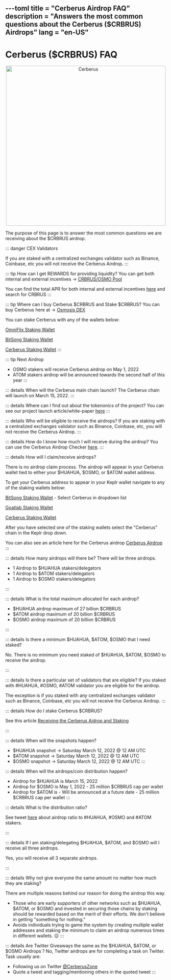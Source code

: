 ---toml
title = "Cerberus Airdrop FAQ"
description = "Answers the most common questions about the Cerberus ($CRBRUS) Airdrops"
lang = "en-US"
---

# Cerberus ($CRBRUS) FAQ

<div style="text-align: center">
    <a href="https://twitter.com/CerberusZone" target="_blank" >
        <img :src="$withBase('/website_logo.png')" alt="Cerberus" style="width: 500px;">
    </a>
</div>

The purpose of this page is to answer the most common questions we are receiving about the $CRBRUS airdrop.

::: danger CEX Validators

If you are staked with a centralized exchanges validator such as Binance, Coinbase, etc you will not receive the Cerberus Airdrop.
:::

::: tip How can I get REWARDS for providing liquidity?
You can get both internal and external incentives -> <a href="https://app.osmosis.zone/pool/662" target="_blank"> CRBRUS/OSMO Pool</a>

You can find the total APR for both internal and external incentives <a href="https://www.dexmos.app/" target="_blank"> here</a> and search for CRBRUS
:::

::: tip Where can I buy Cerberus $CRBRUS and Stake $CRBRUS?
You can buy Cerberus here at ->
<a href="https://app.osmosis.zone/?from=OSMO&to=CRBRUS" target="_blank"> Osmosis DEX</a>

You can stake Cerberus with any of the wallets below:

<a href="https://cerberus.omniflix.co/stake" target="_blank">OmniFlix Staking Wallet</a>

<a href="https://wallet.bitsong.io" target="_blank">BitSong Staking Wallet</a>

<a href="https://stake.cerberus.zone" target="_blank">Cerberus Staking Wallet</a>
:::

::: tip Next Airdrop

- OSMO stakers will receive Cerberus airdrop on May 1, 2022
- ATOM stakers airdrop will be announced towards the second half of this year
  :::

::: details When will the Cerberus main chain launch?
The Cerberus chain will launch on March 15, 2022.
:::

::: details Where can I find out about the tokenonics of the project?
You can see our project launch article/white-paper <a href="https://medium.com/cerberus-zone/cerberus-crbrus-airdrop-coming-to-the-cosmos-network-9911c780dcdd" target="_blank">here</a>
:::

::: details Who will be eligible to receive the airdrops?
If you are staking with a centralized exchanges validator such as Binance, Coinbase, etc, you will not receive the Cerberus Airdrop.
:::

::: details How do I know how much I will receive during the airdrop?
You can use the Cerberus Airdrop Checker <a href="https://airdrop.cerberus.zone/" target="_blank">here</a>.
:::

::: details How will I claim/receive airdrops?

There is no airdrop claim process. The airdrop will appear in your Cerberus wallet tied to either your $HUAHUA, $OSMO, or $ATOM wallet address.

To get your Cerberus address to appear in your Keplr wallet navigate to any of the staking wallets below:

<a href="https://wallet.bitsong.io" target="_blank">BitSong Staking Wallet</a> - Select Cerberus in dropdown list

<a href="https://cerberus.goatlabs.zone" target="_blank">Goatlab Staking Wallet</a>

<a href="https://stake.cerberus.zone" target="_blank">Cerberus Staking Wallet</a>

After you have selected one of the staking wallets select the "Cerberus" chain in the Keplr drop down.

You can also see an article here for the Cerberus airdrop <a href="https://smartnodes.medium.com/cerberus-airdrop-claim-for-chihuahua-stakers-593b289218c8" target="_blank">Cerberus Airdrop</a>
:::

::: details How many airdrops will there be?
There will be three airdrops.

- 1 Airdrop to $HUAHUA stakers/delegators
- 1 Airdrop to $ATOM stakers/delegators
- 1 Airdrop to $OSMO stakers/delegators

:::

::: details What is the total maximum allocated for each airdrop?

- $HUAHUA airdrop maximum of 27 billion $CRBRUS
- $ATOM airdrop maximum of 20 billion $CRBRUS
- $OSMO airdrop maximum of 20 billion $CRBRUS

:::

::: details Is there a minimum $HUAHUA, $ATOM, $OSMO that I need staked?

No. There is no minimum you need staked of $HUAHUA, $ATOM, $OSMO to receive the airdrop.

:::

::: details Is there a particular set of validators that are eligible?
If you staked with #HUAHUA, #OSMO, #ATOM validator you are eligible for the airdrop.

The exception is if you staked with any centralized exchanges validator such as Binance, Coinbase, etc you will not receive the Cerberus Airdrop.
:::

::: details How do I stake Cerberus $CRBRUS?

See this article <a href="https://artifact-staking.medium.com/claiming-the-cerberus-airdrop-and-staking-262b433aaf8c" target="_blank">Receiving the Cerberus Aidrop and Staking</a>

:::

::: details When will the snapshots happen?

- $HUAHUA snapshot -> Saturday March 12, 2022 @ 12 AM UTC
- $ATOM snapshot -> Saturday March 12, 2022 @ 12 AM UTC
- $OSMO snapshot -> Saturday March 12, 2022 @ 12 AM UTC
  :::

::: details When will the airdrops/coin distribution happen?

- Airdrop for $HUAHUA is March 15, 2022
- Airdrop for $OSMO is May 1, 2022 - 25 million $CRBRUS cap per wallet
- Airdrop for $ATOM is - Will be announced at a future date - 25 million $CRBRUS cap per wallet
  :::

::: details What is the distribution ratio?

See tweet <a href="https://twitter.com/CerberusZone/status/1502727707158880261" target="_blank">here</a> about airdrop ratio to #HUAHUA, #OSMO and #ATOM stakers.

:::

::: details If I am staking/delegating $HUAHUA, $ATOM, and $OSMO will I receive all three airdrops.

Yes, you will receive all 3 separate airdrops.

:::

::: details Why not give everyone the same amount no matter how much they are staking?

There are multiple reasons behind our reason for doing the airdrop this way.

- Those who are early supporters of other networks such as $HUAHUA, $ATOM, or $OSMO and invested in securing those chains by staking should be rewarded based on the merit of their efforts. We don't believe in getting "something for nothing."
- Avoids individuals trying to game the system by creating multiple wallet addresses and staking the minimum to claim an airdrop numerous times in different wallets. 😉
  :::

::: details Are Twitter Giveaways the same as the $HUAHUA, $ATOM, or $OSMO Airdrops ?
No, Twitter airdrops are for completing a task on Twitter. Task usually are:

- Following us on Twitter <a href="https://twitter.com/CerberusZone" target="_blank">@CerberusZone</a>
- Quote a tweet and tagging/mentioning others in the quoted tweet
  :::
